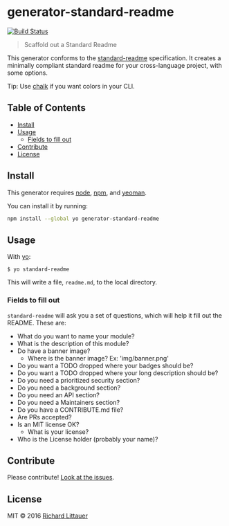 # generator-standard-readme

[![Build Status](https://travis-ci.org/RichardLitt/generator-standard-readme.svg?branch=master)](https://travis-ci.org/RichardLitt/generator-standard-readme)

> Scaffold out a Standard Readme

This generator conforms to the [standard-readme](https://github.com/RichardLitt/standard-readme) specification. It creates a minimally compliant standard readme for your cross-language project, with some options.

Tip: Use [chalk](https://github.com/sindresorhus/chalk) if you want colors in your CLI.

## Table of Contents

- [Install](#install)
- [Usage](#usage)
  - [Fields to fill out](#fields-to-fill-out)
- [Contribute](#contribute)
- [License](#license)

## Install

This generator requires [node](https://nodejs.org), [npm](https://npmjs.com), and [yeoman](http://yeoman.io/).

You can install it by running:

```sh
npm install --global yo generator-standard-readme
```

## Usage

With [yo](https://github.com/yeoman/yo):

```
$ yo standard-readme
```

This will write a file, `readme.md`, to the local directory.

### Fields to fill out

`standard-readme` will ask you a set of questions, which will help it fill out the README. These are:

- What do you want to name your module?
- What is the description of this module?
- Do have a banner image?
  - Where is the banner image? Ex: \'img/banner.png\'
- Do you want a TODO dropped where your badges should be?
- Do you want a TODO dropped where your long description should be?
- Do you need a prioritized security section?
- Do you need a background section?
- Do you need an API section?
- Do you need a Maintainers section?
- Do you have a CONTRIBUTE.md file?
- Are PRs accepted?
- Is an MIT license OK?
  - What is your license?
- Who is the License holder (probably your name)?

## Contribute

Please contribute! [Look at the issues](https://github.com/RichardLitt/generator-standard-readme/issues).

## License

MIT © 2016 [Richard Littauer](http://burntfen.com)
